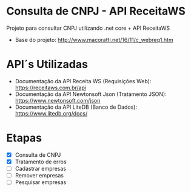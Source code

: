 # Consulta de CNPJ - API ReceitaWS
Projeto para consultar CNPJ utilizando .net core + API ReceitaWS

* Base do projeto: http://www.macoratti.net/16/11/c_webreq1.htm 

# API´s Utilizadas
* Documentação da API Receita WS (Requisições Web): https://receitaws.com.br/api
* Documentação da API Newtonsoft Json (Tratamento JSON): https://www.newtonsoft.com/json
* Documentação da API LiteDB (Banco de Dados): https://www.litedb.org/docs/

# Etapas
- [x] Consulta de CNPJ
- [x] Tratamento de erros 
- [ ] Cadastrar empresas
- [ ] Remover empresas 
- [ ] Pesquisar empresas
